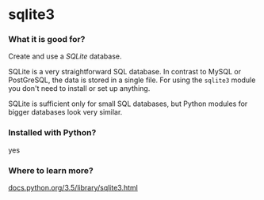 
# sqlite3

### What it is good for?

Create and use a *SQLite* database.

SQLite is a very straightforward SQL database. 
In contrast to MySQL or PostGreSQL, the data is stored in a single file.
For using the `sqlite3` module you don't need to install or set up anything. 

SQLite is sufficient only for small SQL databases, but Python modules for bigger databases look very similar.

### Installed with Python?

yes

### Where to learn more?

[docs.python.org/3.5/library/sqlite3.html](https://docs.python.org/3.5/library/sqlite3.html)
